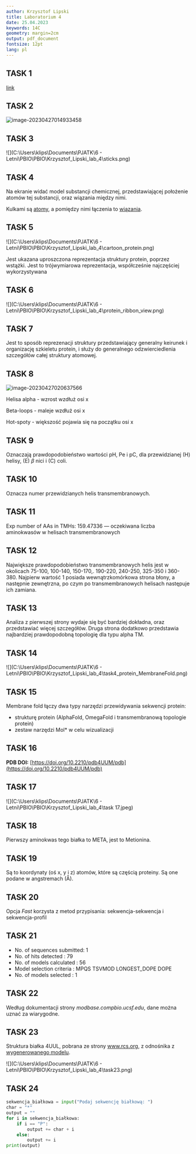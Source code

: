 ```yaml
---
author: Krzysztof Lipski
title: Laboratorium 4
date: 25.04.2023
keywords: 14C
geometry: margin=2cm
output: pdf_document
fontsize: 12pt
lang: pl
---
```


## TASK 1

[link](https://www.rcsb.org/structure/5O9Z)

## TASK 2

![image-20230427014933458](C:\Users\klips\AppData\Roaming\Typora\typora-user-images\image-20230427014933458.png)

## TASK 3

![](C:\Users\klips\Documents\PJATK\6 - Letni\PBIO\PBIO\Krzysztof_Lipski_lab_4\sticks.png)

## TASK 4

Na ekranie widać model substancji chemicznej, przedstawiającej położenie atomów tej substancji, oraz wiązania między nimi.

Kulkami są <u>atomy</u>, a pomiędzy nimi łączenia to <u>wiązania</u>.

## TASK 5

![](C:\Users\klips\Documents\PJATK\6 - Letni\PBIO\PBIO\Krzysztof_Lipski_lab_4\cartoon_protein.png)

Jest ukazana uproszczona reprezentacja struktury protein, poprzez wstążki. Jest to trójwymiarowa reprezentacja, współcześnie najczęściej wykorzystywana

## TASK 6

![](C:\Users\klips\Documents\PJATK\6 - Letni\PBIO\PBIO\Krzysztof_Lipski_lab_4\protein_ribbon_view.png)

## TASK 7

Jest to sposób reprezenacji struktury przedstawiający generalny keirunek i organizację szkieletu protein, i służy do generalnego odzwierciedlenia szczegółów całej struktury atomowej.

## TASK 8

![image-20230427020637566](C:\Users\klips\AppData\Roaming\Typora\typora-user-images\image-20230427020637566.png)

Helisa alpha - wzrost wzdłuż osi x

Beta-loops - maleje wzdłuż osi x

Hot-spoty - większość pojawia się na początku osi x

## TASK 9

Oznaczają prawdopodobieństwo wartości pH, Pe i pC, dla przewidzianej (H) helisy, (E) $\beta$ nici i (C) coli.

## TASK 10

Oznacza numer przewidzianych helis transmembranowych.

## TASK 11

Exp number of AAs in TMHs: 159.47336 — oczekiwana liczba aminokwasów w helisach transmembranowych

## TASK 12

Największe prawdopodobieństwo transmembranowych helis jest w okolicach 75-100, 100-140, 150-170,. 190-220, 240-250, 325-350 i 360-380. Najpierw wartość 1 posiada wewnątrzkomórkowa strona błony, a następnie zewnętrzna, po czym po transmembranowych helisach następuje ich zamiana.

## TASK 13

Analiza z pierwszej strony wydaje się być bardziej dokładna, oraz przedstawiać więcej szczegółów. Druga strona dodatkowo przedstawia najbardziej prawdopodobną topologię dla typu alpha TM.

## TASK 14

![](C:\Users\klips\Documents\PJATK\6 - Letni\PBIO\PBIO\Krzysztof_Lipski_lab_4\task4_protein_MembraneFold.png)

## TASK 15

Membrane fold łączy dwa typy narzędzi przewidywania sekwencji protein:

- strukturę protein (AlphaFold, OmegaFold i transmembranową topologie protein)
- zestaw narzędzi Mol* w celu wizualizacji

## TASK 16

**PDB DOI:** [https://doi.org/10.2210/pdb4UUM/pdb](https://doi.org/10.2210/pdb4UUM/pdb)

## TASK 17

![](C:\Users\klips\Documents\PJATK\6 - Letni\PBIO\PBIO\Krzysztof_Lipski_lab_4\task 17.jpeg)

## TASK 18

Pierwszy aminokwas tego białka to META, jest to Metionina.

## TASK 19

Są to koordynaty (oś x, y i z) atomów, które są częścią proteiny. Są one podane w angstremach (Å).

## TASK 20

Opcja *Fast* korzysta z metod przypisania: sekwencja-sekwencja i sekwencja-profil

## TASK 21

- No. of sequences submitted: 1
- No. of hits detected : 79
- No. of models calculated : 56
- Model selection criteria : MPQS TSVMOD LONGEST_DOPE DOPE
- No. of models selected : 1

## TASK 22

Według dokumentacji strony *modbase.compbio.ucsf.edu*, dane można uznać za wiarygodne.

## TASK 23

Struktura białka 4UUL, pobrana ze strony www.rcs.org, z odnośnika z [wygenerowanego modelu](https://modbase.compbio.ucsf.edu/modbase-cgi/model_details.cgi?queryfile=1683623934_6314&searchmode=default&displaymode=moddetail&seq_id=aa1c038aaa2d48fbd72da4436c1ed4bcMSEAAQGG).

![](C:\Users\klips\Documents\PJATK\6 - Letni\PBIO\PBIO\Krzysztof_Lipski_lab_4\task23.png)

## TASK 24

```python
sekwencja_białkowa = input("Podaj sekwencję białkową: ")
char = "*"
output = ""
for i in sekwencja_białkowa:
    if i == "P":
        output += char + i
    else:
        output += i
print(output)
```
